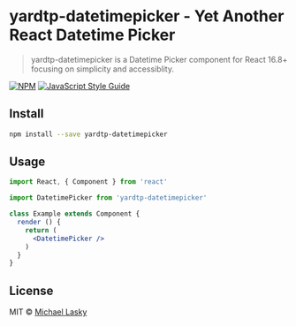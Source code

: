 # yardtp-datetimepicker - Yet Another React Datetime Picker

> yardtp-datetimepicker is a Datetime Picker component for React 16.8+ focusing on simplicity and accessiblity. 

[![NPM](https://img.shields.io/npm/v/react-modern-library-boilerplate.svg)](https://www.npmjs.com/package/react-modern-library-boilerplate) [![JavaScript Style Guide](https://img.shields.io/badge/code_style-standard-brightgreen.svg)](https://standardjs.com)

## Install

```bash
npm install --save yardtp-datetimepicker
```

## Usage

```jsx
import React, { Component } from 'react'

import DatetimePicker from 'yardtp-datetimepicker'

class Example extends Component {
  render () {
    return (
      <DatetimePicker />
    )
  }
}
```

## License

MIT © [Michael Lasky](https://github.com/NuclearHorseStudios)
